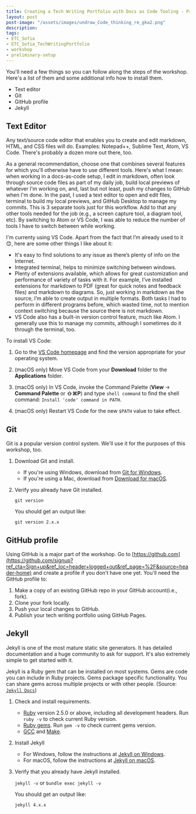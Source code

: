 ```yaml
---
title: Creating a Tech Writing Portfolio with Docs as Code Tooling - Preliminary Setup
layout: post
post-image: "/assets/images/undraw_Code_thinking_re_gka2.png"
description: 
tags:
- ETC_Sofia
- ETC_Sofia_TechWritingPortfolio
- workshop
- preliminary-setup
---
```


You'll need a few things so you can follow along the steps of the workshop. Here's a list of them and some additional info how to install them.

- Text editor
- Git
- GitHub profile
- Jekyll

## Text Editor

Any text/source code editor that enables you to create and edit markdown, HTML, and CSS files will do. Examples: Notepad++, Sublime Text, Atom, VS Code. There's probably a dozen more out there, too. 

As a general recommendation, choose one that combines several features for which you'll otherwise have to use different tools. Here's what I mean: when working in a docs-as-code setup, I edit in markdown, often look through source code files as part of my daily job, build local previews of whatever I'm working on, and, last but not least, push my changes to GitHub when I'm done. In the past, I used a text editor to open and edit files, terminal to build my local previews, and GitHub Desktop to manage my commits. This is 3 separate tools just for this workflow. Add to that any other tools needed for the job (e.g., a screen capture tool, a diagram tool, etc). By switching to Atom or VS Code, I was able to reduce the number of tools I have to switch between while working. 

I'm currenty using VS Code. Apart from the fact that I’m already used to it 😊, here are some other things I like about it:

- It's easy to find solutions to any issue as there’s plenty of info on the Internet.
- Integrated terminal, helps to minimize switching between windows.
- Plenty of extensions available, which allows for great customization and performance of variety of tasks with it. For example, I’ve installed extensions for markdown to PDF (great for quick notes and feedback files) and markdown to diagrams. So, just working in markdown as the source, I’m able to create output in multiple formats. Both tasks I had to perform in different programs before, which wasted time, not to mention context switching because the source there is not markdown.
- VS Code also has a built-in version control feature, much like Atom. I generally use this to manage my commits, although I sometimes do it through the terminal, too. 

To install VS Code:

1. Go to the [VS Code homepage](https://code.visualstudio.com/) and find the version appropriate for your operating system.

1. (macOS only) Move VS Code from your **Download** folder to the **Applications** folder.

2. (macOS only) In VS Code, invoke the Command Palette (**View** &rarr; **Command Palette** or **⇧⌘P**) and type `shell command` to find the shell command: `Install 'code' command in PATH`.

3. (macOS only) Restart VS Code for the new `$PATH` value to take effect.

## Git

Git is a popular version control system. We'll use it for the purposes of this workshop, too. 

1. Download Git and install.

    - If you're using Windows, download from [Git for Windows](https://gitforwindows.org/). 
    - If you're using a Mac, download from [Download for macOS](https://git-scm.com/download/mac).

2. Verify you already have Git installed.

    `git version`

    You should get an output like:

    `git version 2.x.x`


## GitHub profile

Using GitHub is a major part of the workshop. Go to [https://github.com](https://github.com/signup?ref_cta=Sign+up&ref_loc=header+logged+out&ref_page=%2F&source=header-home) and create a profile if you don’t have one yet. You'll need the GitHub profile to:

1. Make a copy of an existing GitHub repo in your GitHub account(i.e., fork).
2. Clone your fork locally.
3. Push your local changes to GitHub.
4. Publish your tech writing portfolio using GitHub Pages.

## Jekyll

Jekyll is one of the most mature static site generators. It has detailed documentation and a huge community to ask for support. It's also extremely simple to get started with it.

Jekyll is a Ruby gem that can be installed on most systems. Gems are code you can include in Ruby projects. Gems package specific functionality. You can share gems across multiple projects or with other people. (Source: [`Jekyll Docs`](https://jekyllrb.com/docs/))

1. Check and install requirements.

    - [Ruby](https://www.ruby-lang.org/en/downloads/) version 2.5.0 or above, including all development headers. Run `ruby -v` to check current Ruby version.
    - [Ruby gems](https://rubygems.org/pages/download). Run `gem -v` to check current gems version.
    - [GCC](https://gcc.gnu.org/install/) and [Make](https://www.gnu.org/software/make/).



2. Install Jekyll

    - For Windows, follow the instructions at [Jekyll on Windows](https://jekyllrb.com/docs/installation/windows/).
    - For macOS, follow the instructions at [Jekyll on macOS](jekyllrb.com/docs/installation/macos/).


3. Verify that you already have Jekyll installed.

    `jekyll -v` or `bundle exec jekyll -v`

    You should get an output like: 

    `jekyll 4.x.x`
